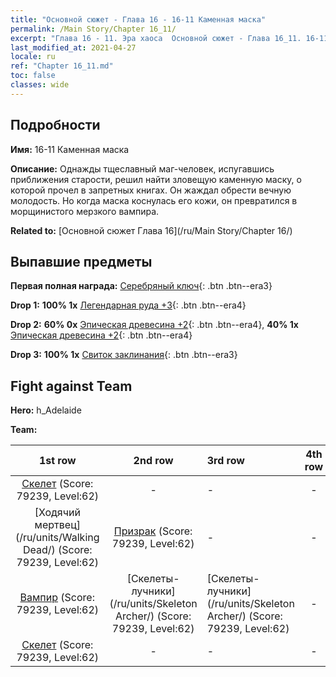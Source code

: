 ```yaml
---
title: "Основной сюжет - Глава 16 - 16-11 Каменная маска"
permalink: /Main Story/Chapter 16_11/
excerpt: "Глава 16 - 11. Эра хаоса  Основной сюжет - Глава 16_11. 16-11 Каменная маска"
last_modified_at: 2021-04-27
locale: ru
ref: "Chapter 16_11.md"
toc: false
classes: wide
---
```


## Подробности

 **Имя:** 16-11 Каменная маска

 **Описание:** Однажды тщеславный маг-человек, испугавшись приближения старости, решил найти зловещую каменную маску, о которой прочел в запретных книгах. Он жаждал обрести вечную молодость. Но когда маска коснулась его кожи, он превратился в морщинистого мерзкого вампира.

 **Related to:** [Основной сюжет Глава 16](/ru/Main Story/Chapter 16/)

## Выпавшие предметы

 **Первая полная награда:** [Серебряный ключ](/ItemsRU/con_693/){: .btn .btn--era3}

 **Drop 1:** **100% 1x** [Легендарная руда +3](/ItemsRU/mat_54/){: .btn .btn--era4}

 **Drop 2:** **60% 0x** [Эпическая древесина +2](/ItemsRU/mat_48/){: .btn .btn--era4}, **40% 1x** [Эпическая древесина +2](/ItemsRU/mat_48/){: .btn .btn--era4}

 **Drop 3:** **100% 1x** [Свиток заклинания](/ItemsRU/con_694/){: .btn .btn--era3}


## Fight against Team
 **Hero:** h_Adelaide

 **Team:**


  | 1st row | 2nd row | 3rd row | 4th row |
  |:----:|:----:|:----|:----:|
  | [Скелет](/ru/units/Skeleton/) (Score: 79239, Level:62)  | - | - | - |
  | [Ходячий мертвец](/ru/units/Walking Dead/) (Score: 79239, Level:62)  | [Призрак](/ru/units/Wight/) (Score: 79239, Level:62)  | - | - |
  | [Вампир](/ru/units/Vampire/) (Score: 79239, Level:62)  | [Скелеты-лучники](/ru/units/Skeleton Archer/) (Score: 79239, Level:62)  | [Скелеты-лучники](/ru/units/Skeleton Archer/) (Score: 79239, Level:62)  | - |
  | [Скелет](/ru/units/Skeleton/) (Score: 79239, Level:62)  | - | - | - |



